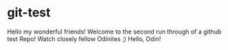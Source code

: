 # git-test
Hello my wonderful friends! Welcome to the second run through of a github test Repo! Watch closely fellow Odinites ;)
Hello, Odin!